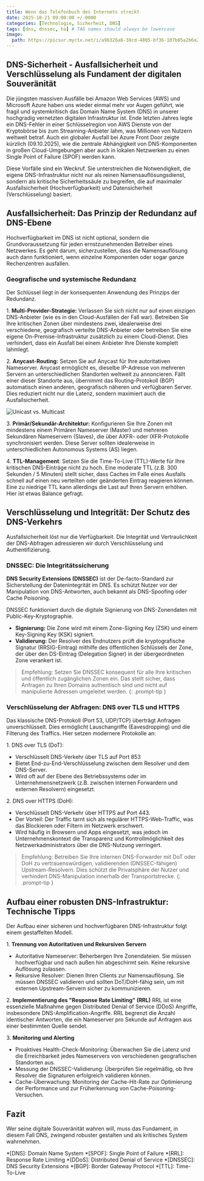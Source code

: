 ```yaml
---
title: Wenn das Telefonbuch des Internets streikt
date: 2025-10-21 09:00:00 +/-0000
categories: [Technologie, Sicherheit, DNS]
tags: [dns, dnssec, ha] # TAG names should always be lowercase
image:
  path: https://picsur.myctx.net/i/a9b326a6-38cd-4805-bf36-107b05a2b6a2.png
---
```


## DNS-Sicherheit - Ausfallsicherheit und Verschlüsselung als Fundament der digitalen Souveränität

Die jüngsten massiven Ausfälle bei Amazon Web Services (AWS) und Microsoft Azure haben uns wieder einmal mehr vor Augen geführt, wie fragil und systemkritisch das Domain Name System (DNS) in unserer hochgradig vernetzten digitalen Infrastruktur ist. Ende letzten Jahres legte ein DNS-Fehler in einer Schlüsselregion von AWS Dienste von der Kryptobörse bis zum Streaming-Anbieter lahm, was Millionen von Nutzern weltweit betraf. Auch ein globaler Ausfall bei Azure Front Door zeigte kürzlich (09.10.2025), wie die zentrale Abhängigkeit von DNS-Komponenten in großen Cloud-Umgebungen aber auch in lokalen Netzwerken zu einen Single Point of Failure (SPOF) werden kann.

Diese Vorfälle sind ein Weckruf. Sie unterstreichen die Notwendigkeit, die eigene DNS-Infrastruktur nicht nur als reinen Namensauflösungsdienst, sondern als kritische Sicherheitssäule zu begreifen, die auf maximaler Ausfallsicherheit (Hochverfügbarkeit) und Datensicherheit (Verschlüsselung) basiert.

## Ausfallsicherheit: Das Prinzip der Redundanz auf DNS-Ebene

Hochverfügbarkeit im DNS ist nicht optional, sondern die Grundvoraussetzung für jeden ernstzunehmenden Betreiber eines Netzwerkes. Es geht darum, sicherzustellen, dass die Namensauflösung auch dann funktioniert, wenn einzelne Komponenten oder sogar ganze Rechenzentren ausfallen.

### Geografische und systemische Redundanz

Der Schlüssel liegt in der konsequenten Anwendung des Prinzips der Redundanz.

1\. **Multi-Provider-Strategie:** Verlassen Sie sich nicht nur auf einen einzigen DNS-Anbieter (wie es in den Cloud-Ausfällen der Fall war). Betreiben Sie Ihre kritischen Zonen über mindestens zwei, idealerweise drei verschiedene, geografisch verteilte DNS-Anbieter oder betreiben Sie eine eigene On-Premise-Infrastruktur zusätzlich zu einem Cloud-Dienst. Dies verhindert, dass ein Ausfall bei einem Anbieter Ihre Dienste komplett lahmlegt.

2\. **Anycast-Routing:** Setzen Sie auf Anycast für Ihre autoritativen Nameserver. Anycast ermöglicht es, dieselbe IP-Adresse von mehreren Servern an unterschiedlichen Standorten weltweit zu annoncieren. Fällt einer dieser Standorte aus, übernimmt das Routing-Protokoll (BGP) automatisch einen anderen, geografisch näheren und verfügbaren Server. Dies reduziert nicht nur die Latenz, sondern maximiert auch die Ausfallsicherheit.

![Unicast vs. Multicast](https://picsur.myctx.net/i/53bd8249-dfc0-4211-a60f-8ad7bc27ee8a.png)

3\. **Primär/Sekundär-Architektur:** Konfigurieren Sie Ihre Zonen mit mindestens einem Primären Nameserver (Master) und mehreren Sekundären Nameservern (Slaves), die über AXFR- oder IXFR-Protokolle synchronisiert werden. Diese Server sollten idealerweise in unterschiedlichen Autonomous Systems (AS) liegen.

4\. **TTL-Management**: Setzen Sie die Time-To-Live (TTL)-Werte für Ihre kritischen DNS-Einträge nicht zu hoch. Eine moderate TTL (z.B. 300 Sekunden / 5 Minuten) stellt sicher, dass Caches im Falle eines Ausfalls schnell auf einen neu verteilten oder geänderten Eintrag reagieren können. Eine zu niedrige TTL kann allerdings die Last auf Ihren Servern erhöhen. Hier ist etwas Balance gefragt.

## Verschlüsselung und Integrität: Der Schutz des DNS-Verkehrs

Ausfallsicherheit löst nur die Verfügbarkeit. Die Integrität und Vertraulichkeit der DNS-Abfragen adressieren wir durch Verschlüsselung und Authentifizierung.

### DNSSEC: Die Integritätssicherung

**DNS Security Extensions (DNSSEC)** ist der De-facto-Standard zur Sicherstellung der Datenintegrität im DNS. Es schützt Nutzer vor der Manipulation von DNS-Antworten, auch bekannt als DNS-Spoofing oder Cache Poisoning.

DNSSEC funktioniert durch die digitale Signierung von DNS-Zonendaten mit Public-Key-Kryptographie.

* **Signierung:** Die Zone wird mit einem Zone-Signing Key (ZSK) und einem Key-Signing Key (KSK) signiert.
* **Validierung:** Der Resolver des Endnutzers prüft die kryptografische Signatur (RRSIG-Eintrag) mithilfe des öffentlichen Schlüssels der Zone, der über den DS-Eintrag (Delegation Signer) in der übergeordneten Zone verankert ist.

> Empfehlung: Setzen Sie DNSSEC konsequent für alle Ihre kritischen und öffentlich zugänglichen Zonen ein. Das stellt sicher, dass Anfragen zu Ihren Domains authentisch sind und nicht auf manipulierte Adressen umgeleitet werden.
{: .prompt-tip }

### Verschlüsselung der Abfragen: DNS over TLS und HTTPS

Das klassische DNS-Protokoll (Port 53, UDP/TCP) überträgt Anfragen unverschlüsselt. Dies ermöglicht Lauschangriffe (Eavesdropping) und die Filterung des Traffics. Hier setzen modernere Protokolle an:

1\. DNS over TLS (DoT):

* Verschlüsselt DNS-Verkehr über TLS auf Port 853
* Bietet End-zu-End-Verschlüsselung zwischen dem Resolver und dem DNS-Server.
* Wird oft auf der Ebene des Betriebssystems oder im Unternehmensnetzwerk (z.B. zwischen internen Forwardern und externen Resolvern) eingesetzt.

2\. DNS over HTTPS (DoH):

* Verschlüsselt DNS-Verkehr über HTTPS auf Port 443.
* Der Vorteil: Der Traffic tarnt sich als regulärer HTTPS-Web-Traffic, was das Blockieren oder Filtern im Netzwerk erschwert.
* Wird häufig in Browsern und Apps eingesetzt, was jedoch im Unternehmenskontext die Transparenz und Kontrollmöglichkeit des Netzwerkadministrators über die DNS-Nutzung verringert.

>Empfehlung: Betreiben Sie Ihre internen DNS-Forwarder mit DoT oder DoH zu vertrauenswürdigen, validierenden (DNSSEC-fähigen) Upstream-Resolvern. Dies schützt die Privatsphäre der Nutzer und verhindert DNS-Manipulation innerhalb der Transportstrecke.
{: .prompt-tip }

## Aufbau einer robusten DNS-Infrastruktur: Technische Tipps

Der Aufbau einer sicheren und hochverfügbaren DNS-Infrastruktur folgt einem gestaffelten Modell.

1\. **Trennung von Autoritativen und Rekursiven Servern**

* Autoritative Nameserver: Beherbergen Ihre Zonendateien. Sie müssen hochverfügbar und nach außen hin abgeschirmt sein. Keine rekursive Auflösung zulassen.
* Rekursive Resolver: Dienen Ihren Clients zur Namensauflösung. Sie müssen DNSSEC validieren und sollten DoT/DoH-fähig sein, um mit externen Upstream-Servern sicher zu kommunizieren.

2\. **Implementierung des "Response Rate Limiting" (RRL)**
RRL ist eine essenzielle Maßnahme gegen Distributed Denial of Service (DDoS) Angriffe, insbesondere DNS-Amplification-Angriffe. RRL begrenzt die Anzahl identischer Antworten, die ein Nameserver pro Sekunde auf Anfragen aus einer bestimmten Quelle sendet.

3\. **Monitoring und Alerting**

* Proaktives Health-Check-Monitoring: Überwachen Sie die Latenz und die Erreichbarkeit jedes Nameservers von verschiedenen geografischen Standorten aus.
* Messung der DNSSEC-Validierung: Überprüfen Sie regelmäßig, ob Ihre Resolver die Signaturen erfolgreich validieren können.
* Cache-Überwachung: Monitoring der Cache-Hit-Rate zur Optimierung der Performance und zur Früherkennung von Cache-Poisoning-Versuchen.

## Fazit

Wer seine digitale Souveränität wahren will, muss das Fundament, in diesem Fall DNS, zwingend robuster gestalten und als kritisches System wahrnehmen.

*[DNS]: Domain Name System
*[SPOF]: Single Point of Failure
*[RRL]: Response Rate Limiting
*[DDoS]: Distributed Denial of Service
*[DNSSEC]: DNS Security Extensions
*[BGP]: Border Gateway Protocol
*[TTL]: Time-To-Live
